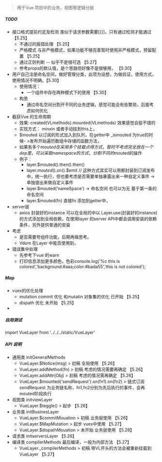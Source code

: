 > 用于Vue 项目中的业务，视图等逻辑分层
##### TODO
- 接口格式提前约定及检测  类似于请求参数需要[{}]，只有通过检测才能通过 【5.25】
  - 不通过的报错处理 【5.25】
  - 严格模式 与非严格模式，如果功能不够完善暂时使用非严格模式，预留配置 【5.25】
  - 通过正则判断 -- 似乎不是很可选 【5.27】
  - 参考props的默认值，是个思路但好像不是很够用， 【5.30】
- 用户自己注册命名空间，做好管理分类，此项为设想，为做验证，使用方式，使用情况不明确。【5.30】
  - 使用情况：
     - 一个组件中存在两种模式下的使用 【5.30】
  -  构思
     - 通过命名空间分割开不同的业务逻辑，感觉可能会有些繁琐，后面考虑如何优化
- 截获Vue 的生命周期
  - 效果: created(VLmethods).mounted(VLmethods) 效果感觉会挺不错的
  - 实现方式： minxin 或者手动挂到this上，
  - $mouted 以订阅的形式加入到队列，在getter中 _ismouted 为true的时候- >发布开始遍历数组中存储的函数方法，
  - 如果有多个$mouted 在 采用多个挂载点得方式，暂时不考虑完全放在一个dep里，可以采取namespace的方式，分割不同的$mouted的操作
  - 例子：
    - layer.$mouted().then().then()
    - layer.$mouted().$on().$emit // 这种方式其实可以用都封装到订阅发布中，统一执行，但也要考虑是否需要单独暴露出来一种自定义事件 -> 单独提出来做自定义事件
    - layer.$mouted('nameSpace') -> 命名空间 也可以为无 基于第一条的命名空间
    - layer.$mouted(fn)  直接fn 添加到getter中， 
- server层
  - axios 封装好的instance 可以在全局的中以 Layer.use(封装好的instance) 的方式添加到全局依赖，在使用layer 的server API中都会调用安装的依赖条件，另外提供普通的安装
- 考虑
  - 是否需要夸组件功能，后期再做思考。
  - Vdom 在Layer 中能否使用到， 
- 错误集中处理
  - 先参考下vue 的warn 
  - 打印信息添加更多颜色，色彩console.log('%c this is colored','background:#aaa;color:#bada55','this is not colored');
##### Map
- vuex的优化处理
  - mutation commit 优化 和mutatin 对象集的优化 已开始  【5.25】
  - dispath 优化  未开始    【5.25】
- 
##### 自用测试
import VueLayer from '../../../static/VueLayer'
##### API 说明
- 通用类 initGeneralMethods
  - VueLayer.$Notice(msg) > 初稿 全局使用  【5.26】
  - VueLayer.addMethod(fn) > 初稿 考虑的情况需要再确定 【5.26】
  - VueLayer.addAttr(Obj) > 初稿 考虑的情况需再确定   【5.26】
  - VueLayer.$mounted('sendRequest').on(fn1).on(fn2) > 链式订阅 sendRequest 为业务链名称，fn1,fn2分别为先后执行的事件，会再mouted阶段执行
- 视图类 initviewLayer
  - VueLayer.$teggle()  > 起步  【5.26】
- 业务类 initBusinesLayer
  - VueLayer.$commitMouation > 初稿 业务层使用  【5.26】
  - VueLayer.$MapMutation    > 起步 vuex中使用 【5.27】
  - VueLayer.$dispathMouation > 未开始 业务层使用 【5.28】
- 请求类 initserversLayer    【5.26】
- 编译类 compilerMethods 最后编译，一般为内部方法  【5.27】
  - VueLayer._compilerMethods > 初稿 带VL开头的方法会被重新挂载到VueLayer  【5.27】
